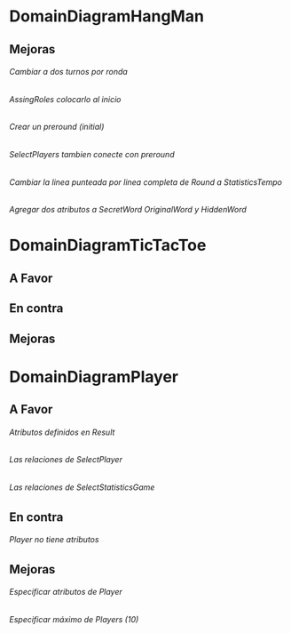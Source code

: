 
# DomainDiagramHangMan 
## Mejoras
###### Cambiar a dos turnos por ronda
###### AssingRoles colocarlo al inicio
###### Crear un preround (initial)
###### SelectPlayers tambien conecte con preround
###### Cambiar la linea punteada por linea completa de Round a StatisticsTempo

###### Agregar dos atributos a SecretWord OriginalWord y HiddenWord

# DomainDiagramTicTacToe
## A Favor

## En contra

## Mejoras



# DomainDiagramPlayer
## A Favor
###### Atributos definidos en Result
###### Las relaciones de SelectPlayer
###### Las relaciones de SelectStatisticsGame

## En contra
###### Player no tiene atributos

## Mejoras
###### Especificar atributos de Player
###### Especificar máximo de Players (10) 

